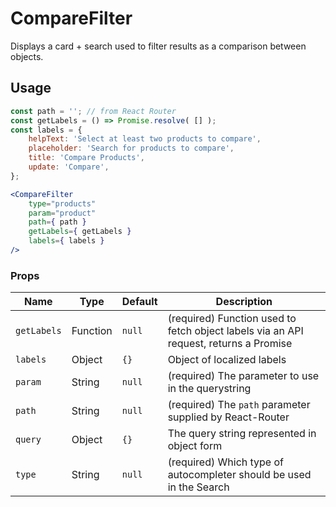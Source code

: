 CompareFilter
===

Displays a card + search used to filter results as a comparison between objects.

## Usage

```jsx
const path = ''; // from React Router
const getLabels = () => Promise.resolve( [] );
const labels = {
	helpText: 'Select at least two products to compare',
	placeholder: 'Search for products to compare',
	title: 'Compare Products',
	update: 'Compare',
};

<CompareFilter
	type="products"
	param="product"
	path={ path }
	getLabels={ getLabels }
	labels={ labels }
/>
```

### Props

Name | Type | Default | Description
--- | --- | --- | ---
`getLabels` | Function | `null` | (required) Function used to fetch object labels via an API request, returns a Promise
`labels` | Object | `{}` | Object of localized labels
`param` | String | `null` | (required) The parameter to use in the querystring
`path` | String | `null` | (required) The `path` parameter supplied by React-Router
`query` | Object | `{}` | The query string represented in object form
`type` | String | `null` | (required) Which type of autocompleter should be used in the Search
